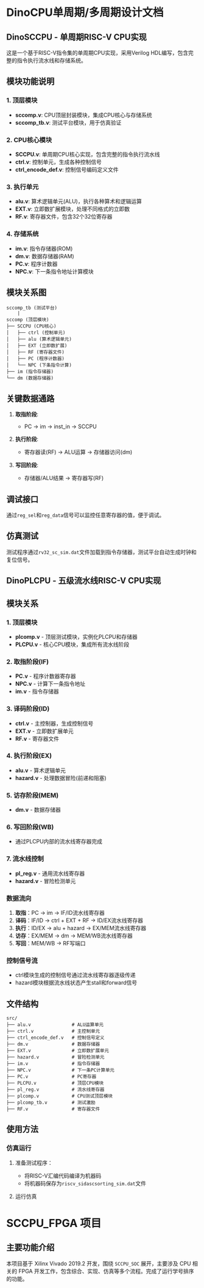# DinoCPU单周期/多周期设计文档

## DinoSCCPU - 单周期RISC-V CPU实现

这是一个基于RISC-V指令集的单周期CPU实现，采用Verilog HDL编写，包含完整的指令执行流水线和存储系统。

## 模块功能说明

### 1. 顶层模块

- **sccomp.v**: CPU顶层封装模块，集成CPU核心与存储系统
- **sccomp_tb.v**: 测试平台模块，用于仿真验证

### 2. CPU核心模块

- **SCCPU.v**: 单周期CPU核心实现，包含完整的指令执行流水线
- **ctrl.v**: 控制单元，生成各种控制信号
- **ctrl_encode_def.v**: 控制信号编码定义文件

### 3. 执行单元

- **alu.v**: 算术逻辑单元(ALU)，执行各种算术和逻辑运算
- **EXT.v**: 立即数扩展模块，处理不同格式的立即数
- **RF.v**: 寄存器文件，包含32个32位寄存器

### 4. 存储系统

- **im.v**: 指令存储器(ROM)
- **dm.v**: 数据存储器(RAM)
- **PC.v**: 程序计数器
- **NPC.v**: 下一条指令地址计算模块

## 模块关系图

```
sccomp_tb (测试平台)
    |
sccomp (顶层模块)
├── SCCPU (CPU核心)
│   ├── ctrl (控制单元)
│   ├── alu (算术逻辑单元)
│   ├── EXT (立即数扩展)
│   ├── RF (寄存器文件)
│   ├── PC (程序计数器)
│   └── NPC (下条指令计算)
├── im (指令存储器)
└── dm (数据存储器)
```

## 关键数据通路

1. **取指阶段**:
   
   - PC → im → inst_in → SCCPU

2. **执行阶段**:
   
   - 寄存器读(RF) → ALU运算 → 存储器访问(dm)

3. **写回阶段**:
   
   - 存储器/ALU结果 → 寄存器写(RF)

## 调试接口

通过`reg_sel`和`reg_data`信号可以监控任意寄存器的值，便于调试。

## 仿真测试

测试程序通过`rv32_sc_sim.dat`文件加载到指令存储器，测试平台自动生成时钟和复位信号。

## DinoPLCPU - 五级流水线RISC-V CPU实现

## 模块关系

### 1. 顶层模块

* **plcomp.v** - 顶层测试模块，实例化PLCPU和存储器
* **PLCPU.v** - 核心CPU模块，集成所有流水线阶段

### 2. 取指阶段(IF)

* **PC.v** - 程序计数器寄存器
* **NPC.v** - 计算下一条指令地址
* **im.v** - 指令存储器

### 3. 译码阶段(ID)

* **ctrl.v** - 主控制器，生成控制信号
* **EXT.v** - 立即数扩展单元
* **RF.v** - 寄存器文件

### 4. 执行阶段(EX)

* **alu.v** - 算术逻辑单元
* **hazard.v** - 处理数据冒险(前递和阻塞)

### 5. 访存阶段(MEM)

* **dm.v** - 数据存储器

### 6. 写回阶段(WB)

* 通过PLCPU内部的流水线寄存器完成

### 7. 流水线控制

* **pl_reg.v** - 通用流水线寄存器
* **hazard.v** - 冒险检测单元

### 数据流向

1. **取指**：PC → im → IF/ID流水线寄存器
2. **译码**：IF/ID → ctrl + EXT + RF → ID/EX流水线寄存器
3. **执行**：ID/EX → alu + hazard → EX/MEM流水线寄存器
4. **访存**：EX/MEM → dm → MEM/WB流水线寄存器
5. **写回**：MEM/WB → RF写端口

### 控制信号流

* ctrl模块生成的控制信号通过流水线寄存器逐级传递
* hazard模块根据流水线状态产生stall和forward信号

## 文件结构

    src/
    ├── alu.v               # ALU运算单元
    ├── ctrl.v              # 主控制单元
    ├── ctrl_encode_def.v   # 控制信号定义
    ├── dm.v                # 数据存储器
    ├── EXT.v               # 立即数扩展单元
    ├── hazard.v            # 冒险检测单元
    ├── im.v                # 指令存储器
    ├── NPC.v               # 下一条PC计算单元
    ├── PC.v                # PC寄存器
    ├── PLCPU.v             # 顶层CPU模块
    ├── pl_reg.v            # 流水线寄存器
    ├── plcomp.v            # CPU测试顶层模块
    ├── plcomp_tb.v         # 测试激励
    ├── RF.v                # 寄存器文件

## 使用方法

### 仿真运行

1. 准备测试程序：
   
   * 将RISC-V汇编代码编译为机器码
   * 将机器码保存为`riscv_sidascsorting_sim.dat`文件

2. 运行仿真 

# SCCPU_FPGA 项目

## 主要功能介绍

本项目基于 Xilinx Vivado 2019.2 开发，围绕 `SCCPU_SOC` 展开，主要涉及 CPU 相关的 FPGA 开发工作，包含综合、实现、仿真等多个流程。完成了运行学号排序的功能。

# 
